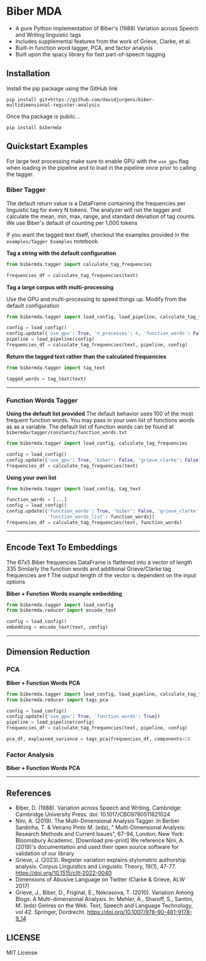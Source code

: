 # Biber MDA

- A pure Python implementation of Biber\'s (1988) Variation across Speech and Writing linguistic tags
- Includes supplemental features from the work of Grieve, Clarke, et al.
- Built-in function word tagger, PCA, and factor analysis
- Built upon the spacy library for fast part-of-speech tagging

## Installation

Install the pip package using the GitHub link

```pip install git+https://github.com/davidjurgens/biber-multidimensional-register-analysis```

Once tha package is public...

```pip install bibermda```

## Quickstart Examples

For large text processing make sure to enable GPU with the `use_gpu` flag when loading in the pipeline and to load in
the
pipeline once prior to calling the tagger.

### Biber Tagger

The default return value is a DataFrame containing the frequencies per linguistic tag for every N tokens.
The analyzer will run the tagger and calculate the mean, min, max, range, and standard deviation of tag counts. We use
Biber's default of counting per 1,000 tokens

If you want the tagged text itself, checkout the examples provided in the `examples/Tagger Examples` notebook.

**Tag a string with the default configuration**

```python
from bibermda.tagger import calculate_tag_frequencies

frequencies_df = calculate_tag_frequencies(text)
```

**Tag a large corpus with multi-processing**

Use the GPU and multi-processing to speed things up. Modify from the default configuration

```python
from bibermda.tagger import load_config, load_pipeline, calculate_tag_frequencies

config = load_config()
config.update({'use_gpu': True, 'n_processes': 4, 'function_words': False})
pipeline = load_pipeline(config)
frequencies_df = calculate_tag_frequencies(text, pipeline, config)
```

**Return the tagged text rather than the calculated frequencies**

```python
from bibermda.tagger import tag_text

tagged_words = tag_text(text)
```

---

### Function Words Tagger

**Using the default list provided**
The default behavior uses 100 of the most frequent function words. You may pass in your own list of functions words as
as a variable. The default list of function words can be found at `bibermda/tagger/constants/function_words.txt`

```python
from bibermda.tagger import load_config, calculate_tag_frequencies

config = load_config()
config.update({'use_gpu': True, 'biber': False, 'grieve_clarke': False})
frequencies_df = calculate_tag_frequencies(text)
```

**Using your own list**

```python
from bibermda.tagger import load_config, tag_text

function_words = [...]
config = load_config()
config.update({'function_words': True, 'biber': False, 'grieve_clarke': False,
               'function_words_list': function_words})
frequencies_df = calculate_tag_frequencies(text, function_words)
```

---

## Encode Text To Embeddings

The 67x5 Biber frequencies DataFrame is flattened into a vector of length 335
Similarly the function words and additional Grieve/Clarke tag frequencies are f
The output length of the vector is dependent on the input options

**Biber + Function Words example embedding**

```python
from bibermda.tagger import load_config
from bibermda.reducer import encode_text

config = load_config()
embedding = encode_text(text, config)
```

---

## Dimension Reduction

### PCA

**Biber + Function Words PCA**

```python
from bibermda.tagger import load_config, load_pipeline, calculate_tag_frequencies
from bibermda.reducer import tags_pca

config = load_config()
config.update({'use_gpu': True, 'function_words': True})
pipeline = load_pipeline(config)
frequencies_df = calculate_tag_frequencies(text, pipeline, config)

pca_df, explained_variance = tags_pca(frequencies_df, components=2)
```

### Factor Analysis

**Biber + Function Words PCA**


---

## References

- Biber, D. (1988). Variation across Speech and Writing. Cambridge: Cambridge University Press. doi:
  10.1017/CBO9780511621024
- Nini, A. (2019). The Multi-Dimensional Analysis Tagger. In Berber Sardinha, T. & Veirano Pinto M. (eds), "
  Multi-Dimensional Analysis: Research Methods and Current Issues", 67-94, London; New York: Bloomsbury
  Academic. [Download pre-print]
  We reference Nini, A. (2019)'s documentation and used their open source software for validation of our library
- Grieve, J. (2023). Register variation explains stylometric authorship analysis. Corpus Linguistics and Linguistic
  Theory, 19(1), 47-77. https://doi.org/10.1515/cllt-2022-0040
- Dimensions of Abusive Language on Twitter (Clarke & Grieve, ALW 2017)
- Grieve, J., Biber, D., Friginal, E., Nekrasova, T. (2010). Variation Among Blogs: A Multi-dimensional Analysis. In:
  Mehler, A., Sharoff, S., Santini, M. (eds) Genres on the Web. Text, Speech and Language Technology, vol 42. Springer,
  Dordrecht. https://doi.org/10.1007/978-90-481-9178-9_14

## LICENSE

MIT License